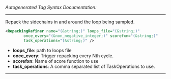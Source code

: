 <!-- THIS IS AN AUTOGENERATED FILE: Don't edit it directly, instead change the schema definition in the code itself. -->

_Autogenerated Tag Syntax Documentation:_

---
Repack the sidechains in and around the loop being sampled.

```xml
<RepackingRefiner name="(&string;)" loops_file="(&string;)"
        once_every="(&non_negative_integer;)" scorefxn="(&string;)"
        task_operations="(&string;)" />
```

-   **loops_file**: path to loops file
-   **once_every**: Trigger repacking every Nth cycle.
-   **scorefxn**: Name of score function to use
-   **task_operations**: A comma separated list of TaskOperations to use.

---
